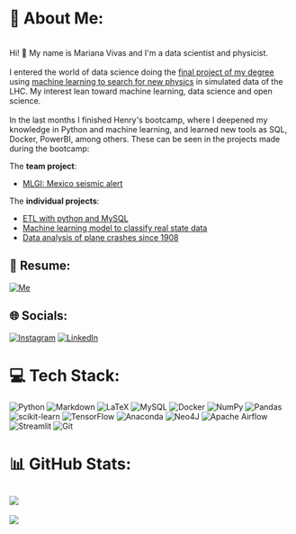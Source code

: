 # 💫 About Me:
<br>Hi! 👋 My name is Mariana Vivas and I'm a data scientist and physicist. <br><br>I entered the world of data science doing the [final project of my degree](https://github.com/marianaiv/tesis_grado_UCV) using [machine learning to search for new physics](https://github.com/marianaiv/benchtools) in simulated data of the LHC. My interest lean toward machine learning, data science and open science. <br><br>In the last months I finished Henry's bootcamp, where I deepened my knowledge in Python and machine learning, and learned new tools as SQL, Docker, PowerBI, among others. These can be seen in the projects made during the bootcamp:<br>

The **team project**: 
- [MLGI: Mexico seismic alert](https://github.com/MLGIdata/seismic-alerts)<br>

The **individual projects**:
- [ETL with python and MySQL](https://github.com/marianaiv/ETL_PI01)<br>  
- [Machine learning model to classify real state data](https://github.com/marianaiv/datathon_PI02)<br>  
- [Data analysis of plane crashes since 1908](https://github.com/marianaiv/analytics_PI03)<br>

## 📃 Resume:
[![Me](https://img.shields.io/badge/website-000000?style=flat&logo=About.me&logoColor=white)](https://marianaiv.github.io/resume/cv.pdf)

## 🌐 Socials:
[![Instagram](https://img.shields.io/badge/Instagram-%23E4405F.svg?logo=Instagram&logoColor=white)](https://instagram.com/marianaiv) [![LinkedIn](https://img.shields.io/badge/LinkedIn-%230077B5.svg?logo=linkedin&logoColor=white)](https://linkedin.com/in/marianaiv) 

# 💻 Tech Stack:
![Python](https://img.shields.io/badge/python-3670A0?style=flat&logo=python&logoColor=ffdd54) ![Markdown](https://img.shields.io/badge/markdown-%23000000.svg?style=flat&logo=markdown&logoColor=white) ![LaTeX](https://img.shields.io/badge/latex-%23008080.svg?style=flat&logo=latex&logoColor=white) ![MySQL](https://img.shields.io/badge/mysql-%2300f.svg?style=flat&logo=mysql&logoColor=white) ![Docker](https://img.shields.io/badge/docker-%230db7ed.svg?style=flat&logo=docker&logoColor=white) ![NumPy](https://img.shields.io/badge/numpy-%23013243.svg?style=flat&logo=numpy&logoColor=white) ![Pandas](https://img.shields.io/badge/pandas-%23150458.svg?style=flat&logo=pandas&logoColor=white) ![scikit-learn](https://img.shields.io/badge/scikit--learn-%23F7931E.svg?style=flat&logo=scikit-learn&logoColor=white) ![TensorFlow](https://img.shields.io/badge/TensorFlow-%23FF6F00.svg?style=flat&logo=TensorFlow&logoColor=white) ![Anaconda](https://img.shields.io/badge/Anaconda-%2344A833.svg?style=flat&logo=anaconda&logoColor=white) 	![Neo4J](https://img.shields.io/badge/Neo4j-008CC1?style=flat&logo=neo4j&logoColor=white) ![Apache Airflow](https://img.shields.io/badge/Apache%20Airflow-017CEE?style=flat&logo=Apache%20Airflow&logoColor=white)
![Streamlit](https://img.shields.io/badge/Streamlit-FF4B4B?style=flat&logo=Streamlit&logoColor=white) ![Git](https://img.shields.io/badge/GIT-E44C30?style=flat&logo=git&logoColor=white)

# 📊 GitHub Stats:
![](https://github-readme-stats.vercel.app/api?username=marianaiv&theme=radical&hide_border=false&include_all_commits=true&count_private=true)<br/>
---
[![](https://visitcount.itsvg.in/api?id=marianaiv&icon=3&color=10)](https://visitcount.itsvg.in)

<!-- Proudly created with GPRM ( https://gprm.itsvg.in ) -->
